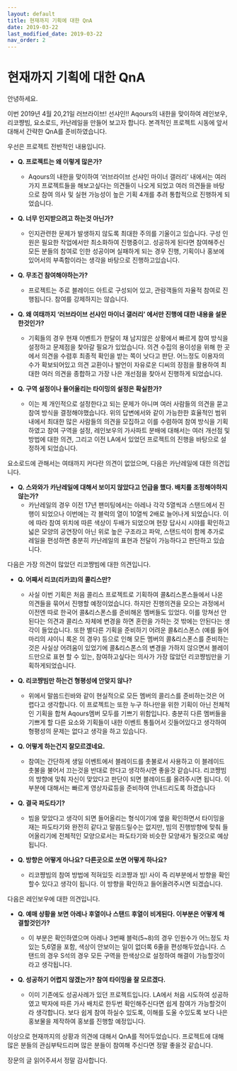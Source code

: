 ```yaml
---
layout: default
title: 현재까지 기획에 대한 QnA
date: 2019-03-22
last_modified_date: 2019-03-22
nav_order: 2
---
```


# 현재까지 기획에 대한 QnA

안녕하세요.

이번 2019년 4월 20,21일 러브라이브! 선샤인!! Aqours의 내한을 맞이하여 레인보우, 리코쨩빔, 요소로드, 카난레일을 만들어 보고자 합니다. 본격적인 프로젝트 시동에 앞서 대해서 간략한 QnA를 준비하였습니다.

우선은 프로젝트 전반적인 내용입니다.

- **Q. 프로젝트는 왜 이렇게 많은가?**
    - Aqours의 내한을 맞이하여 ‘러브라이브 선샤인 마이너 갤러리’ 내에서는 여러가지 프로젝트들을 해보고싶다는 의견들이 나오게 되었고 여러 의견들을 바탕으로 참여 의사 및 실현 가능성이 높은 기획 4개를 추려 통합적으로 진행하게 되었습니다.

- **Q. 너무 인지받으려고 하는것 아닌가?**
    - 인지관련한 문제가 발생하지 않도록 최대한 주의를 기울이고 있습니다. 구성 인원은 필요한 작업에서만 최소화하여 진행중이고. 성공하게 된다면 참여해주신 모든 분들의 참여로 인한 성공이며 실패하게 되는 경우 진행, 기획이나 홍보에 있어서의 부족함이라는 생각을 바탕으로 진행하고있습니다.

- **Q. 무조건 참여해야하는가?**
    - 프로젝트는 주로 블레이드 아트로 구성되어 있고, 관람객들의 자율적 참여로 진행됩니다. 참여를 강제하지는 않습니다.

- **Q. 왜 여태까지 ‘러브라이브 선샤인 마이너 갤러리’ 에서만 진행에 대한 내용을 설문한것인가?**
    - 기획들의 경우 현재 이벤트가 한달이 채 남지않은 상황에서 빠르게 참여 방식을 설정하고 문제점을 찾아갈 필요가 있었습니다. 의견 수집의 용이성을 위해 한 곳에서 의견을 수렴후 최종적 확인을 받는 쪽이 낫다고 판단. 어느정도 이용자의 수가 확보되어있고 의견 교환이나 발언이 자유로운 디씨의 장점을 활용하여 최대한 여러 의견을 종합하고 가장 나은 개선점을 찾아서 진행하게 되었습니다.

- **Q. 구역 설정이나 들어올리는 타이밍의 설정은 확실한가?**
    - 이는 제 개인적으로 설정한다고 되는 문제가 아니며 여러 사람들의 의견을 묻고 참여 방식을 결정해야했습니다. 위의 답변에서와 같이 가능한한 효율적인 범위내에서 최대한 많은 사람들의 의견을 모집하고 이를 수렴하여 참여 방식을 기획하였고 참여 구역을 설정, 레인보우의 가사파트 분배에 대해서는 여러 개선점 및 방법에 대한 의견, 그리고 이전 LA에서 있었던 프로젝트의 진행을 바탕으로 설정하게 되었습니다.

요소로드에 관해서는 여태까지 커다란 의견이 없었으며, 다음은 카난레일에 대한 의견입니다.

- **Q. 스와와가 카난레일에 대해서 보이지 않았다고 언급을 했다. 배치를 조정해야하지 않는가?**
    - 카난레일의 경우 이전 17년 팬미팅에서는 아레나 각각 5열씩과 스탠드에서 진행이 되었으나 이번에는 각 블럭의 열이 10열씩 2배로 늘어나게 되었습니다. 이에 따라 참여 위치에 따른 색상이 두배가 되었으며 현장 답사시 시야를 확인하고 넓은 모양의 공연장이 아닌 위로 높은 구조라고 파악, 스탠드석이 함께 추가로 레일을 편성하면 충분히 카난레일의 표현과 전달이 가능하다고 판단하고 있습니다.

다음은 가장 의견이 많았던 리코쨩빔에 대한 의견입니다.

- **Q. 어째서 리코(리카코)의 콜리스만?**
    - 사실 이번 기획은 처음 콜리스 프로젝트로 기획하여 콜&리스폰스들에서 나온 의견들을 묶어서 진행할 예정이었습니다. 하지만 진행의견을 모으는 과정에서 이전엔 따로 한국어 콜&리스폰스를 준비해온 멤버들도 있었다. 이를 망쳐선 안된다는 의견과 콜리스 자체에 변경을 하면 혼란을 가하는 것 밖에는 안된다는 생각이 들었습니다. 또한 별다른 기획을 준비하기 어려운 콜&리스폰스 (예를 들어 마리의 샤이니 록온 의 경우) 등으로 인해 모든 멤버의 콜&리스폰스를 준비하는것은 사실상 어려움이 있었기에 콜&리스폰스의 변경을 가하지 않으면서 블레이드만으로 표현 할 수 있는, 참여하고싶다는 의사가 가장 많았던 리코쨩빔만을 기획하게되었습니다.

- **Q. 리코쨩빔만 하는건 형평성에 안맞지 않나?**
    - 위에서 말씀드린바와 같이 현실적으로 모든 멤버의 콜리스를 준비하는것은 어렵다고 생각합니다. 이 프로젝트는 또한 누구 하나만을 위한 기획이 아닌 전체적인 기획을 합쳐 Aqours멤버 모두를 기쁘기 위함입니다. 충분히 다른 멤버들을 기쁘게 할 다른 요소와 기획들이 내한 이벤트 통틀어서 깃들어있다고 생각하여 형평성의 문제는 없다고 생각을 하고 있습니다.

- **Q. 어떻게 하는건지 잘모르겠네요.**
    - 참여는 간단하게 생일 이벤트에서 블레이드를 촛불로서 사용하고 이 블레이드 촛불을 불어서 끄는것을 반대로 한다고 생각하시면 좋을것 같습니다. 리코쨩빔의 방향에 맞춰 자신이 맞았다고 판단이 되면 블레이드를 올려주시면 됩니다. 이 부분에 대해서는 빠르게 영상자료등을 준비하여 안내드리도록 하겠습니다

- **Q. 결국 파도타기?**
    - 빔을 맞았다고 생각이 되면 들어올리는 형식이기에 옆을 확인하면서 타이밍을 재는 파도타기와 완전히 같다고 말씀드릴수는 없지만, 빔의 진행방향에 맞춰 들어올리기에 전체적인 모양으로서는 파도타기와 비슷한 모양새가 될것으로 예상됩니다.

- **Q. 방향은 어떻게 아나요? 다른곳으로 쏘면 어떻게 하나요?**
    - 리코쨩빔의 참여 방법에 적혀있듯 리코쨩과 빔! 사이 즉 리부분에서 방향을 확인할수 있다고 생각이 됩니다. 이 방향을 확인하고 들어올려주시면 되겠습니다.

다음은 레인보우에 대한 의견입니다.

- **Q. 예매 상황을 보면 아레나 후열이나 스탠드 후열이 비게된다. 이부분은 어떻게 해결할것인가?**
    - 이 부분은 확인하였으며 아레나 3번째 블럭(5~8)의 경우 인원수가 어느정도 차있는 5,6열을 포함, 색상이 안보이는 일이 없더록 6줄을 편성해두었습니다. 스탠드의 경우 S석의 경우 모든 구역을 한색상으로 설정하여 해결이 가능할것이라고 생각됩니다.

- **Q. 성공하기 어렵지 않겠는가? 참여 타이밍을 잘 모르겠다.**
    - 이미 기존에도 성공사례가 있던 프로젝트입니다. LA에서 처음 시도하여 성공하였고 박자에 따른 가사 배치로 한두번 확인해주신다면 쉽게 참여가 가능할것이라 생각합니다. 보다 쉽게 참여 하실수 있도록, 이해를 도울 수있도록 보다 나은 홍보물을 제작하여 홍보를 진행할 예정입니다.

이상으로 현재까지의 상황과 의견에 대해서 QnA를 적어두었습니다. 프로젝트에 대해 많은 분들의 관심부탁드리며 많은 분들이 참여해 주신다면 정말 좋을것 같습니다.

장문의 글 읽어주셔서 정말 감사합니다.
